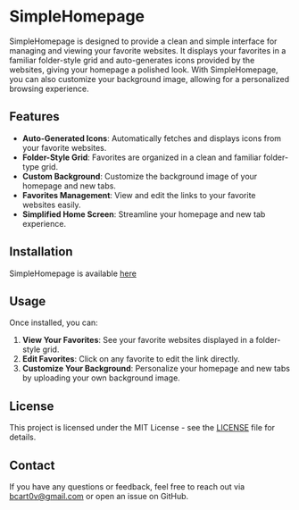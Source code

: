 # SimpleHomepage

SimpleHomepage is designed to provide a clean and simple interface for managing and viewing your favorite websites. It displays your favorites in a familiar folder-style grid and auto-generates icons provided by the websites, giving your homepage a polished look. With SimpleHomepage, you can also customize your background image, allowing for a personalized browsing experience.

## Features

- **Auto-Generated Icons**: Automatically fetches and displays icons from your favorite websites.
- **Folder-Style Grid**: Favorites are organized in a clean and familiar folder-type grid.
- **Custom Background**: Customize the background image of your homepage and new tabs.
- **Favorites Management**: View and edit the links to your favorite websites easily.
- **Simplified Home Screen**: Streamline your homepage and new tab experience.

## Installation

SimpleHomepage is available [here](https://addons.mozilla.org/en-US/firefox/addon/simplehomepage/)

## Usage

Once installed, you can:

1. **View Your Favorites**: See your favorite websites displayed in a folder-style grid.
2. **Edit Favorites**: Click on any favorite to edit the link directly.
3. **Customize Your Background**: Personalize your homepage and new tabs by uploading your own background image.

## License

This project is licensed under the MIT License - see the [LICENSE](LICENSE.MD) file for details.

## Contact

If you have any questions or feedback, feel free to reach out via bcart0v@gmail.com or open an issue on GitHub.